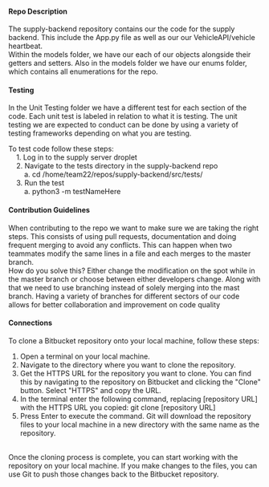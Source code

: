 #### Repo Description <br>

The supply-backend repository contains our the code for the supply backend. This include the App.py file as well as our our VehicleAPI/vehicle heartbeat.<br> 
Within the models folder, we have our each of our objects alongside their getters and setters. Also in the models folder we have our enums folder, which contains all enumerations for the repo.    <br>

#### Testing  <br>
In the Unit Testing folder we have a different test for each section of the code. Each unit test is labeled in relation to what it is testing. The unit testing we are expected to conduct can be done by using a variety of testing frameworks depending on what you are testing.

To test code follow these steps:<br>
&nbsp;&nbsp;&nbsp;&nbsp;1. Log in to the supply server droplet<br>
&nbsp;&nbsp;&nbsp;&nbsp;2. Navigate to the tests directory in the supply-backend repo<br>
&nbsp;&nbsp;&nbsp;&nbsp;&nbsp;&nbsp;&nbsp;&nbsp;a. cd /home/team22/repos/supply-backend/src/tests/<br>
&nbsp;&nbsp;&nbsp;&nbsp;3. Run the test<br> 
&nbsp;&nbsp;&nbsp;&nbsp;&nbsp;&nbsp;&nbsp;&nbsp;a. python3 -m testNameHere<br>

#### Contribution Guidelines <br>

When contributing to the repo we want to make sure we are taking the right steps. This consists of using pull requests, documentation and doing frequent merging to avoid any conflicts. This can happen when two teammates modify the same lines in a file and each merges to the master branch.  <br>
How do you solve this? Either change the modification on the spot while in the master branch or choose between either developers change. Along with that we need to use branching instead of solely merging into the mast branch. Having a variety of branches for different sectors of our code allows for better collaboration and improvement on code quality  <br>

#### Connections  <br>


To clone a Bitbucket repository onto your local machine, follow these steps: <br>

1. Open a terminal on your local machine.
2. Navigate to the directory where you want to clone the repository.
3. Get the HTTPS URL for the repository you want to clone. You can find this by     navigating to the repository on Bitbucket and clicking the "Clone" button. Select "HTTPS" and copy the URL.
4. In the terminal enter the following command, replacing [repository URL] with the HTTPS URL you copied:  git clone [repository URL]
5. Press Enter to execute the command. Git will download the repository files to your local machine in a new directory with the same name as the repository.
<br>
Once the cloning process is complete, you can start working with the repository on your local machine. If you make changes to the files, you can use Git to push those changes back to the Bitbucket repository.


